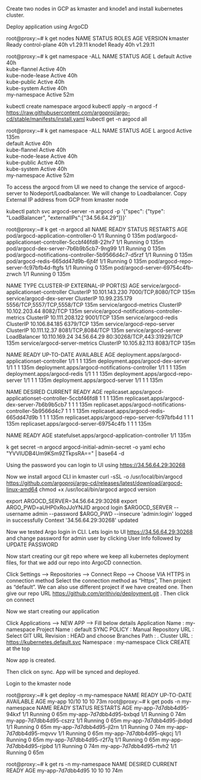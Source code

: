 Create two nodes in GCP as kmaster and knode1 and install kubernetes cluster.

Deploy application using ArgoCD 

root@proxy:~# k get nodes
NAME      STATUS   ROLES           AGE   VERSION
kmaster   Ready    control-plane   40h   v1.29.11
knode1    Ready    <none>          40h   v1.29.11

root@proxy:~# k get namespace -ALL
NAME              STATUS   AGE    L
default           Active   40h    
kube-flannel      Active   40h    
kube-node-lease   Active   40h    
kube-public       Active   40h    
kube-system       Active   40h    
my-namespace      Active   52m


kubectl create namespace argocd
kubectl apply -n argocd -f https://raw.githubusercontent.com/argoproj/argo-cd/stable/manifests/install.yaml
kubectl get -n argocd all

root@proxy:~# k get namespace -ALL
NAME              STATUS   AGE    L
argocd            Active   135m   
default           Active   40h    
kube-flannel      Active   40h    
kube-node-lease   Active   40h    
kube-public       Active   40h    
kube-system       Active   40h    
my-namespace      Active   52m

To access the argocd from UI we need to change the service of argocd-server to Nodeport/Loadbalancer. We will change to Loadbalancer.
Copy External IP address from GCP from kmaster node

kubectl patch svc argocd-server -n argocd -p '{"spec": {"type": "LoadBalancer", "externalIPs":["34.56.64.29"]}}'

root@proxy:~# k get -n argocd all
NAME                                                    READY   STATUS    RESTARTS   AGE
pod/argocd-application-controller-0                     1/1     Running   0          135m
pod/argocd-applicationset-controller-5ccbf46fd8-22hr7   1/1     Running   0          135m
pod/argocd-dex-server-7b6b9b5cb7-9ng99                  1/1     Running   0          135m
pod/argocd-notifications-controller-5b9566d4c7-d5rzf    1/1     Running   0          135m
pod/argocd-redis-665dd47d9b-6jt4f                       1/1     Running   0          135m
pod/argocd-repo-server-fc97bfb4d-ftgfs                  1/1     Running   0          135m
pod/argocd-server-69754c4fb-zrwch                       1/1     Running   0          135m

NAME                                              TYPE           CLUSTER-IP       EXTERNAL-IP   PORT(S)                      AGE
service/argocd-applicationset-controller          ClusterIP      10.101.143.230   <none>        7000/TCP,8080/TCP            135m
service/argocd-dex-server                         ClusterIP      10.99.235.179    <none>        5556/TCP,5557/TCP,5558/TCP   135m
service/argocd-metrics                            ClusterIP      10.102.203.44    <none>        8082/TCP                     135m
service/argocd-notifications-controller-metrics   ClusterIP      10.111.208.122   <none>        9001/TCP                     135m
service/argocd-redis                              ClusterIP      10.106.84.185    <none>        6379/TCP                     135m
service/argocd-repo-server                        ClusterIP      10.111.12.37     <none>        8081/TCP,8084/TCP            135m
service/argocd-server                             LoadBalancer   10.110.169.24    34.56.64.29   80:30268/TCP,443:31929/TCP   135m
service/argocd-server-metrics                     ClusterIP      10.105.82.113    <none>        8083/TCP                     135m

NAME                                               READY   UP-TO-DATE   AVAILABLE   AGE
deployment.apps/argocd-applicationset-controller   1/1     1            1           135m
deployment.apps/argocd-dex-server                  1/1     1            1           135m
deployment.apps/argocd-notifications-controller    1/1     1            1           135m
deployment.apps/argocd-redis                       1/1     1            1           135m
deployment.apps/argocd-repo-server                 1/1     1            1           135m
deployment.apps/argocd-server                      1/1     1            1           135m

NAME                                                          DESIRED   CURRENT   READY   AGE
replicaset.apps/argocd-applicationset-controller-5ccbf46fd8   1         1         1       135m
replicaset.apps/argocd-dex-server-7b6b9b5cb7                  1         1         1       135m
replicaset.apps/argocd-notifications-controller-5b9566d4c7    1         1         1       135m
replicaset.apps/argocd-redis-665dd47d9b                       1         1         1       135m
replicaset.apps/argocd-repo-server-fc97bfb4d                  1         1         1       135m
replicaset.apps/argocd-server-69754c4fb                       1         1         1       135m

NAME                                             READY   AGE
statefulset.apps/argocd-application-controller   1/1     135m

k get secret -n argocd argocd-initial-admin-secret -o yaml
echo "YVVIUDB4Um9KSm9ZTkpsRA==" | base64 -d

Using the password you can login to UI using https://34.56.64.29:30268

Now we install argocd CLI in kmaster
curl -sSL -o /usr/local/bin/argocd https://github.com/argoproj/argo-cd/releases/latest/download/argocd-linux-amd64
chmod +x /usr/local/bin/argocd
argocd version

export ARGOCD_SERVER=34.56.64.29:30268
export ARGO_PWD=aUHP0xRoJJoYNJlD
argocd login $ARGOCD_SERVER --username admin --password $ARGO_PWD --insecure
'admin:login' logged in successfully
Context '34.56.64.29:30268' updated

Now we tested Argo login in CLI. Lets login to UI https://34.56.64.29:30268 and change password for admin user by clicking User Info followed by UPDATE PASSWORD

Now start creating our git repo where we keep all kubernetes deployment files, for that we add our repo into ArgoCD connection.

Click Settings --> Repositories --> Connect Repo --> Choose VIA HTTPS in connection method 
Select the connection method as “Https”, Then project as “default”. We can also use different project if we have created one. Then give our repo URL https://github.com/prithivip/deployment.git . Then click on connect 

Now we start creating our application

Click Applications --> NEW APP --> Fill below details
Application Name : my-namespace
Project Name : default
SYNC POLICY : Manual
Repository URL : Select GIT URL
Revision : HEAD  and choose Branches
Path : .
Cluster URL : https://kubernetes.default.svc
Namespace : my-namespace
Click CREATE at the top 

Now app is created.

Then click on sync. App will be synced and deployed.

Login to the kmaster node

root@proxy:~# k get deploy -n my-namespace
NAME     READY   UP-TO-DATE   AVAILABLE   AGE
my-app   10/10   10           10          73m
root@proxy:~# k get pods -n my-namespace
NAME                      READY   STATUS    RESTARTS   AGE
my-app-7d7dbb4d95-94kxf   1/1     Running   0          65m
my-app-7d7dbb4d95-bxbqd   1/1     Running   0          74m
my-app-7d7dbb4d95-cszrz   1/1     Running   0          65m
my-app-7d7dbb4d95-jbdqd   1/1     Running   0          65m
my-app-7d7dbb4d95-jl2rn   1/1     Running   0          74m
my-app-7d7dbb4d95-mqvvv   1/1     Running   0          65m
my-app-7d7dbb4d95-qkgcj   1/1     Running   0          65m
my-app-7d7dbb4d95-r2f7q   1/1     Running   0          65m
my-app-7d7dbb4d95-rjpbd   1/1     Running   0          74m
my-app-7d7dbb4d95-rtvh2   1/1     Running   0          65m

root@proxy:~# k get rs -n my-namespace
NAME                DESIRED   CURRENT   READY   AGE
my-app-7d7dbb4d95   10        10        10      74m


